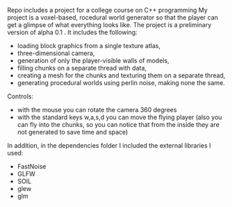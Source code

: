 Repo includes a project for a college course on C++ programming
My project is a voxel-based, rocedural world generator so that the player can get a glimpse of what everything looks like.
The project is a preliminary version of alpha 0.1 . It includes the following:
- loading block graphics from a single texture atlas,
- three-dimensional camera,
- generation of only the player-visible walls of models,
- filling chunks on a separate thread with data,
- creating a mesh for the chunks and texturing them on a separate thread,
- generating procedural worlds using perlin noise, making none the same.

Controls:
- with the mouse you can rotate the camera 360 degrees
- with the standard keys w,a,s,d you can move the flying player (also you can fly into the chunks, so you can notice that from the inside they are not generated to save time and space)

In addition, in the dependencies folder I included the external libraries I used:
- FastNoise
- GLFW
- SOIL
- glew
- glm
